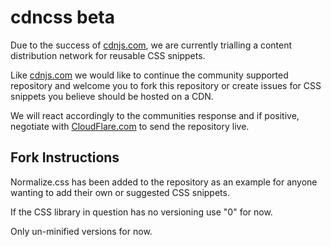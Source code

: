 # cdncss beta

Due to the success of [cdnjs.com](http://cdnjs.com), we are currently trialling a content distribution network for reusable CSS snippets.

Like [cdnjs.com](http://cdnjs.com) we would like to continue the community supported repository and welcome you to fork this repository or create issues for CSS snippets you believe should be hosted on a CDN.

We will react accordingly to the communities response and if positive, negotiate with [CloudFlare.com](http://cloudflare.com) to send the repository live.

## Fork Instructions
Normalize.css has been added to the repository as an example for anyone wanting to add their own or suggested CSS snippets.

If the CSS library in question has no versioning use "0" for now.

Only un-minified versions for now.

